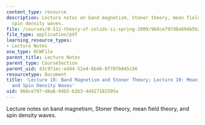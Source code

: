 ```yaml
---
content_type: resource
description: Lecture notes on band magnetism, Stoner theory, mean field theory, and
  spin density waves.
file: /courses/8-512-theory-of-solids-ii-spring-2009/968ce797d8a694b5b2b34d427182595a_MIT8_512s09_lec18_19.pdf
file_type: application/pdf
learning_resource_types:
- Lecture Notes
ocw_type: OCWFile
parent_title: Lecture Notes
parent_type: CourseSection
parent_uid: 43c971ec-ed44-52e4-6b46-0f78fb845c56
resourcetype: Document
title: 'Lecture 18: Band Magnetism and Stoner Theory; Lecture 19: Mean Field Theory
  and Spin Density Waves'
uid: 968ce797-d8a6-94b5-b2b3-4d427182595a
---
```

Lecture notes on band magnetism, Stoner theory, mean field theory, and spin density waves.

